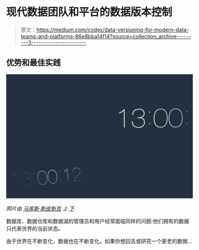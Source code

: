 # 现代数据团队和平台的数据版本控制

> 原文：<https://medium.com/codex/data-versioning-for-modern-data-teams-and-platforms-86e8bba14f14?source=collection_archive---------3----------------------->

## 优势和最佳实践

![](img/bde053e71a6d9826ac30f3d8c47a3286.png)

*照片由* [*马库斯·斯皮斯克*](https://unsplash.com/@markusspiske?utm_source=unsplash&utm_medium=referral&utm_content=creditCopyText) *上* [*下*](https://unsplash.com/s/photos/time?utm_source=unsplash&utm_medium=referral&utm_content=creditCopyText)

数据库、数据仓库和数据湖的管理员和用户经常面临同样的问题:他们拥有的数据只代表世界的当前状态。

由于世界在不断变化，数据也在不断变化。如果你想回去或研究一个更老的数据…